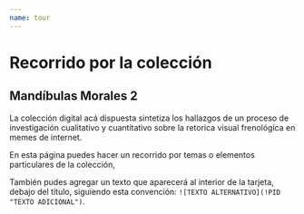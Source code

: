 ```yaml
---
name: tour
---
```


# Recorrido por la colección





<h2>Mandíbulas Morales 2</h2>

La colección digital acá dispuesta sintetiza los hallazgos de un  proceso de investigación cualitativo y cuantitativo sobre la retorica visual frenológica en memes de internet.



En esta página puedes hacer un recorrido por temas o elementos particulares de la colección,



También pudes agregar un texto que aparecerá al interior de la tarjeta, debajo del título, siguiendo esta convención:  `![TEXTO ALTERNATIVO](!PID "TEXTO ADICIONAL")`.